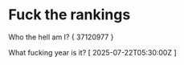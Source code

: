 # Fuck the rankings

Who the hell am I?
{ 37120977 }

What fucking year is it?
[ 2025-07-22T05:30:00Z ]
